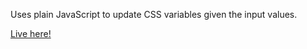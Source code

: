 Uses plain JavaScript to update CSS variables given the input values.

[Live here!](https://austinerb.github.io/css-variable-editor/)